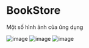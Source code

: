 # BookStore
Một số hình ảnh của ứng dụng

![image](https://github.com/akhoaaaa/BookStore/assets/133301816/566d2638-5693-42e0-93df-bba52c480418)
![image](https://github.com/akhoaaaa/BookStore/assets/133301816/396717b2-f230-4056-9538-7d6f076d68a4)
![image](https://github.com/akhoaaaa/BookStore/assets/133301816/6983245f-4ef4-4865-9323-d2be46e94cc0)
